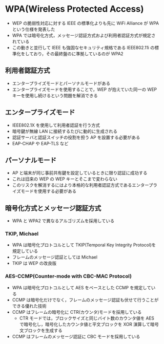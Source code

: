 # WPA(Wireless Protected Access)

- WEP の脆弱性対応に対する IEEE の標準化よりも先に WiFi Alliance が WPA という仕様を発表した
- WPA では暗号化方式，メッセージ認証方式および利用者認証方式が規定されている
- この動きと並行して IEEE も強固なセキュリティ規格である IEEE802.11i の標準化をしており，その最終盤のに準拠しているのが WPA2

## 利用者認証方式

- エンタープライズモードとパーソナルモードがある
- エンタープライズモードを使用することで，WEP が抱えていた同一の WEP キーを使用し続けるという問題を解消できる

## エンタープライズモード

- IEEE802.1X を使用して利用者認証を行う方式
- 暗号鍵が無線 LAN に接続するたびに動的に生成される
- 認証サーバと認証スイッチの役割を担う AP を設置する必要がある
- EAP-CHAP や EAP-TLS など

## パーソナルモード

- AP と端末が同じ事前共有鍵を設定しているときに限り認証に成功する
- これは旧来の WEP の WEP キーとそこまで変わらない
- このリスクを解消するにはより本格的な利用者認証方式であるエンタープライズモードを使用する必要がある

## 暗号化方式とメッセージ認証方式

- WPA と WPA2 で異なるアルゴリズムを採用している

### TKIP, Michael

- WPA は暗号化プロトコルとして TKIP(Temporal Key Integrity Protocol)を規定している
- フレームのメッセージ認証としては Michael
- TKIP は WEP の改良版

### AES-CCMP(Counter-mode with CBC-MAC Protocol)

- WPA は暗号化プロトコルとして AES をベースとした CCMP を規定している
- CCMP は暗号化だけでなく，フレームのメッセージ認証も伏せて行うことができる優れた技術
- CCMP はフレームの暗号化に CTR(カウンタ)モードを採用している
  - CTR モードでは，ブロックサイズと同じバイト数のカウンタ値を AES で暗号化し，暗号化したカウンタ値と平文ブロックを XOR 演算して暗号文ブロックを生成する
- CCMP はフレームのメッセージ認証に CBC モードを採用している
